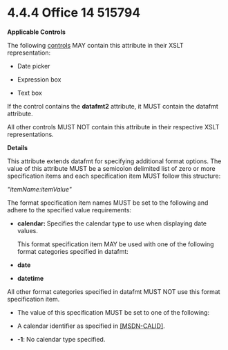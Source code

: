 <html dir="LTR" xmlns:mshelp="http://msdn.microsoft.com/mshelp" xmlns:ddue="http://ddue.schemas.microsoft.com/authoring/2003/5" xmlns:xlink="http://www.w3.org/1999/xlink" xmlns:tool="http://www.microsoft.com/tooltip">
    <head>
        <meta http-equiv="Content-Type" content="text/html; CHARSET=utf-8"></meta>
        <meta name="save" content="history"></meta>
        <title>4.4.4 Office 14 515794</title>
        <xml>
            <mshelp:toctitle title="4.4.4 Office 14 515794"></mshelp:toctitle>
            <mshelp:rltitle title="[MS-CANARYBLOCK]: Office 14 515794"></mshelp:rltitle>
            <mshelp:keyword index="A" term="7cd52714-6d39-46de-a238-0cd7e6676f5c"></mshelp:keyword>
            <mshelp:attr name="DCSext.ContentType" value="open specification"></mshelp:attr>
            <mshelp:attr name="AssetID" value="7cd52714-6d39-46de-a238-0cd7e6676f5c"></mshelp:attr>
            <mshelp:attr name="TopicType" value="kbRef"></mshelp:attr>
            <mshelp:attr name="DCSext.Title" value="[MS-CANARYBLOCK]: Office 14 515794" />
        </xml>
    </head>
    <body>
        <div id="header">
            <h1 class="heading">4.4.4 Office 14 515794</h1>
        </div>
        <div id="mainSection">
            <div id="mainBody">
                <div id="allHistory" class="saveHistory"></div>
                <div id="sectionSection0" class="section" name="collapseableSection">
                    

<p><b>Applicable Controls</b></p>

<p>The following <a href="f6104033-4e55-48ec-9da1-1b5b736b4dec.htm#gt_3c89d16f-a826-4166-96ab-bf13e65b1a40">controls</a> MAY contain this
attribute in their XSLT representation:</p>

<ul><li><p><span><span> 
</span></span>Date picker</p>

</li><li><p><span><span> 
</span></span>Expression box</p>

</li><li><p><span><span> 
</span></span>Text box</p>

</li></ul><p>If the control contains the <b>datafmt2</b> attribute, it
MUST contain the datafmt attribute.</p>

<p>All other controls MUST NOT contain this attribute in their
respective XSLT representations.</p>

<p><b>Details</b></p>

<p>This attribute extends datafmt for specifying additional
format options. The value of this attribute MUST be a semicolon delimited list
of zero or more specification items and each specification item MUST follow
this structure:</p>

<p><i>&quot;itemName:itemValue&quot;</i></p>

<p>The format specification item names MUST be set to the
following and adhere to the specified value requirements:</p>

<ul><li><p><span><span> 
</span></span><b>calendar: </b>Specifies the calendar type to use when
displaying date values.</p>

<p>This format specification item MAY be used with one
of the following format categories specified in datafmt:</p>

</li><li><p><span><span> 
</span></span><b>date</b></p>

</li><li><p><span><span> 
</span></span><b>datetime</b></p>

</li></ul><p>All other format categories specified in datafmt MUST NOT
use this format specification item.</p>

<ul><li><p><span><span> 
</span></span>The value of this specification MUST be set to one of the
following:</p>

</li><li><p><span><span> 
</span></span>A calendar identifier as specified in <a href="https://go.microsoft.com/fwlink/?LinkId=155320">[MSDN-CALID]</a>.</p>

</li><li><p><span><span> 
</span></span><b>-1</b>: No calendar type specified.</p>

</li></ul>
                </div>
            </div>
        </div>
    </body>
</html>
